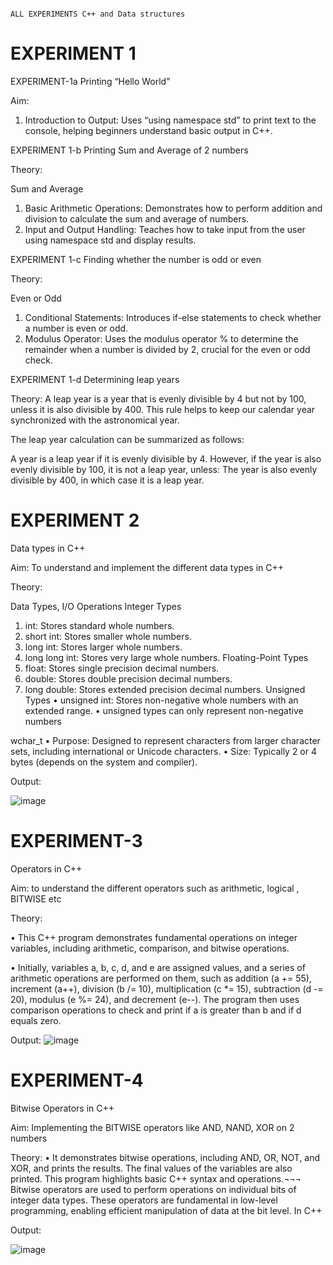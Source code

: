                                                                          ALL EXPERIMENTS C++ and Data structures 

# EXPERIMENT 1

EXPERIMENT-1a
Printing “Hello World”


Aim:
1.	Introduction to Output: Uses “using namespace std” to print text to the console, helping beginners understand basic output in C++.

EXPERIMENT 1-b
Printing Sum and Average of 2 numbers

Theory: 

Sum and Average
1.	Basic Arithmetic Operations: Demonstrates how to perform addition and division to calculate the sum and average of numbers.
2.	Input and Output Handling: Teaches how to take input from the user using namespace std and display results.

EXPERIMENT 1-c
Finding whether the number is odd or even

Theory:

Even or Odd
1.	Conditional Statements: Introduces if-else statements to check whether a number is even or odd.
2.	Modulus Operator: Uses the modulus operator % to determine the remainder when a number is divided by 2, crucial for the even or odd check.

EXPERIMENT 1-d
Determining leap years

Theory: A leap year is a year that is evenly divisible by 4 but not by 100, unless it is also divisible by 400. This rule helps to keep our calendar year synchronized with the astronomical year.

The leap year calculation can be summarized as follows:

A year is a leap year if it is evenly divisible by 4.
However, if the year is also evenly divisible by 100, it is not a leap year, unless:
The year is also evenly divisible by 400, in which case it is a leap year.



# EXPERIMENT 2

Data types in C++

Aim: To understand and implement the different data types in C++ 

Theory:

Data Types, I/O Operations
Integer Types
1.	int: Stores standard whole numbers.
2.	short int: Stores smaller whole numbers.
3.	long int: Stores larger whole numbers.
4.	long long int: Stores very large whole numbers.
Floating-Point Types
1.	float: Stores single precision decimal numbers.
2.	double: Stores double precision decimal numbers.
3.	long double: Stores extended precision decimal numbers.
Unsigned Types
•	unsigned int: Stores non-negative whole numbers with an extended range.
•	unsigned types can only represent non-negative numbers

wchar_t
•	Purpose: Designed to represent characters from larger character sets, including international or Unicode characters.
•	Size: Typically 2 or 4 bytes (depends on the system and compiler).

Output:

![image](https://github.com/user-attachments/assets/ad9afc64-0531-4dd1-8c8e-59d9d894262b)




# EXPERIMENT-3

Operators in C++

Aim: to understand the different operators such as arithmetic, logical , BITWISE etc

Theory:

•	This C++ program demonstrates fundamental operations on integer variables, including arithmetic, comparison, and bitwise operations.

•	Initially, variables a, b, c, d, and e are assigned values, and a series of arithmetic operations are performed on them, such as addition (a += 55), increment (a++), division (b /= 10), multiplication (c *= 15), subtraction (d -= 20), modulus (e %= 24), and decrement (e--). The program then uses comparison operations to check and print if a is greater than b and if d equals zero.

Output:
![image](https://github.com/user-attachments/assets/59f9776c-fb29-45a1-8745-649c4344f975)




# EXPERIMENT-4

Bitwise Operators in C++

Aim: Implementing the BITWISE operators like AND, NAND, XOR on 2 numbers

Theory:
•	It demonstrates bitwise operations, including AND, OR, NOT, and XOR, and prints the results. The final values of the variables are also printed. This program highlights basic C++ syntax and operations.¬¬¬
Bitwise operators are used to perform operations on individual bits of integer data types. These operators are fundamental in low-level programming, enabling efficient manipulation of data at the bit level. In C++


Output:

![image](https://github.com/user-attachments/assets/a97a2db3-4388-4ed4-b599-b5267f518507)



